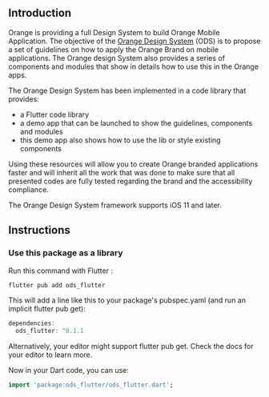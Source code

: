 ## Introduction

Orange is providing a full Design System to build Orange Mobile Application. The objective of the [Orange Design System](https://system.design.orange.com/0c1af118d/p/7218a7-flutter/b/98eb3b) (ODS) is to propose a set of guidelines on how to apply the Orange Brand on mobile applications. The Orange design System also provides a series of components and modules that show in details how to use this in the Orange apps.

The Orange Design System has been implemented in a code library that provides:
- a Flutter code library
- a demo app that can be launched to show the guidelines, components and modules
- this demo app also shows how to use the lib or style existing components

Using these resources will allow you to create Orange branded applications faster and will inherit all the work that was done to make sure that all presented codes are fully tested regarding the brand and the accessibility compliance.

The Orange Design System framework supports iOS 11 and later.

## Instructions

### Use this package as a library

Run this command with Flutter :

```dart
flutter pub add ods_flutter
``` 

This will add a line like this to your package's pubspec.yaml (and run an implicit flutter pub get):

```dart
dependencies:
  ods_flutter: ^0.1.1
``` 
Alternatively, your editor might support flutter pub get. Check the docs for your editor to learn more.


Now in your Dart code, you can use:
```dart
import 'package:ods_flutter/ods_flutter.dart';
``` 
